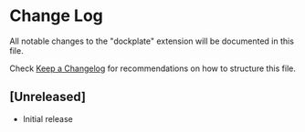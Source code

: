 # Change Log

All notable changes to the "dockplate" extension will be documented in this file.

Check [Keep a Changelog](http://keepachangelog.com/) for recommendations on how to structure this file.

## [Unreleased]

- Initial release